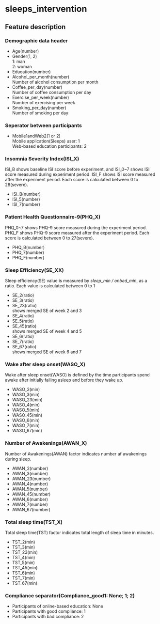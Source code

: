 # sleeps_intervention

## Feature description
### Demographic data header
* Age(number)
* Gender(1, 2)  
1: man  
2: woman  
* Education(number)
* Alcohol_per_month(number)  
Number of alcohol consumption per month
* Coffee_per_day(number)  
Number of coffee consumption per day
* Exercise_per_week(number)  
Number of exercising per week
* Smoking_per_day(number)  
Number of smoking per day

### Seperator between participants
* Mobile1andWeb2(1 or 2)  
Mobile application(Sleeps) user: 1  
Web-based education participants: 2

### Insomnia Severity Index(ISI_X)
ISI_B shows baseline ISI score before experiment, and ISI_0~7 shows ISI score measured during experiment period.
ISI_F shows ISI score measured after the experiment period. 
Each score is calculated between 0 to 28(severe).
* ISI_B(number)  
* ISI_5(number)
* ISI_7(number)

### Patient Health Questionnaire-9(PHQ_X)
PHQ_0~7 shows PHQ-9 score measured during the experiment period. 
PHQ_F shows PHQ-9 score measured after the experiment period.
Each score is calculated between 0 to 27(severe).
* PHQ_B(number)
* PHQ_7(number)
* PHQ_F(number)

### Sleep Efficiency(SE_XX)
Sleep efficiency(SE) value is measured by _sleep_min / onbed_min_, as a ratio.
Each value is calculated between 0 to 1
* SE_2(ratio)
* SE_3(ratio)
* SE_23(ratio)  
shows merged SE of week 2 and 3
* SE_4(ratio)
* SE_5(ratio)
* SE_45(ratio)  
shows merged SE of week 4 and 5
* SE_6(ratio)
* SE_7(ratio)
* SE_67(ratio)  
shows merged SE of week 6 and 7

### Wake after sleep onset(WASO_X)
Wake after sleep onset(WASO) is defined by the time participants spend awake after initially falling asleep and before they wake up.
* WASO_2(min)
* WASO_3(min)
* WASO_23(min)
* WASO_4(min)
* WASO_5(min)
* WASO_45(min)
* WASO_6(min)
* WASO_7(min)
* WASO_67(min)

### Number of Awakenings(AWAN_X)
Number of Awakenings(AWAN) factor indicates number af awakenings during sleep.
* AWAN_2(number)
* AWAN_3(number)
* AWAN_23(number)
* AWAN_4(number)
* AWAN_5(number)
* AWAN_45(number)
* AWAN_6(number)
* AWAN_7(number)
* AWAN_67(number)

### Total sleep time(TST_X)
Total sleep time(TST) factor indicates total length of sleep time in minutes. 
* TST_2(min)
* TST_3(min)
* TST_23(min)
* TST_4(min)
* TST_5(min)
* TST_45(min)
* TST_6(min)
* TST_7(min)
* TST_67(min)

### Compliance separator(Compliance_good1: None; 1; 2)
* Participants of online-based education: None
* Participants with good compliance: 1
* Participants with bad compliance: 2  
